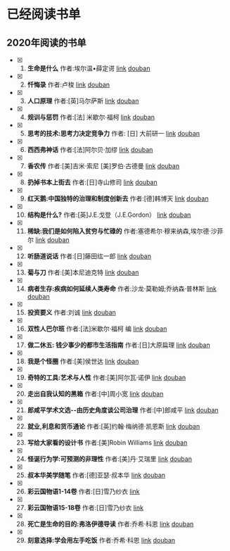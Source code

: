 # 已经阅读书单

## 2020年阅读的书单
- [x] 1. **生命是什么**  作者:埃尔温•薛定谔 [link](./book/2020/生命是什么.md) [douban](https://book.douban.com/subject/1317485/)
- [x] 2. **忏悔录**  作者:卢梭 [link](./book/2020/忏悔录.md) [douban](https://book.douban.com/subject/5437037/)
- [x] 3. **人口原理**  作者:[英]马尔萨斯 [link](./book/2020/人口原理.md) [douban](https://book.douban.com/subject/1274030/)
- [x] 4. **规训与惩罚**  作者:[法] 米歇尔·福柯 [link](./book/2020/规训与惩罚.md) [douban](https://book.douban.com/subject/1012307/)
- [x] 5. **思考的技术:思考力决定竞争力**  作者: [日] 大前研一 [link](./book/2020/思考的技术-思考力决定竞争力.md) [douban](https://book.douban.com/subject/5325852/)
- [x] 6. **西西弗神话**  作者:[法]阿尔贝·加缪 [link](./book/2020/西西弗神话.md) [douban](https://book.douban.com/subject/24257403/)
- [x] 7. **香农传**  作者:[美]吉米·索尼 [美]罗伯·古德曼 [link](./book/2020/香农传.md) [douban](https://book.douban.com/subject/30320103/)
- [x] 8. **扔掉书本上街去**  作者:[日]寺山修司 [link](./book/2020/扔掉书本上街去.md) [douban](https://book.douban.com/subject/27013392/)
- [x] 9. **红天鹅:中国独特的治理和制度创新去**  作者:[德]韩博天 [link](./book/2020/红天鹅-中国独特的治理和制度创新.md) [douban](https://book.douban.com/subject/30389731/)
- [x] 10. **结构是什么?**  作者:[英]J.E.戈登（J.E.Gordon） [link](./book/2020/红天鹅-结构是什么.md) [douban](https://book.douban.com/subject/34778204/)
- [x] 11. **稀缺:我们是如何陷入贫穷与忙碌的**  作者:塞德希尔·穆来纳森,埃尔德·沙菲尔 [link](./book/2020/稀缺-我们是如何陷入贫穷与忙碌的.md) [douban](https://book.douban.com/subject/26178426/)
- [x] 12. **听肠道说话**  作者:[日]藤田纮一郎 [link](./book/2020/听肠道说话.md) [douban](https://book.douban.com/subject/27111770/)
- [x] 13. **菊与刀**  作者:[美]本尼迪克特 [link](./book/2020/菊与刀.md) [douban](https://book.douban.com/subject/1022238/)
- [x] 14. **病者生存:疾病如何延续人类寿命**  作者:沙龙·莫勒姆;乔纳森·普林斯 [link](./book/2020/病者生存-疾病如何延续人类寿命.md) [douban](https://book.douban.com/subject/30219713/)
- [x] 15. **投资要义**  作者:刘诚 [link](./book/2020/投资要义.md) [douban](https://book.douban.com/subject/27173829/)
- [x] 16. **双性人巴尔班**  作者:[法]米歇尔·福柯 编 [link](./book/2020/投资要义.md) [douban](https://book.douban.com/subject/30422637/)
- [x] 17. **做二休五: 钱少事少的都市生活指南** 作者:[日]大原扁理  [link](./book/2020/做二休五-钱少事少的都市生活指南.md) [douban](https://book.douban.com/subject/30413046/)
- [x] 18. **我是个怪圈** 作者:[美]侯世达  [link](./book/2020/我是个怪圈.md) [douban](https://book.douban.com/subject/30335756/)
- [x] 19. **奇特的工具:艺术与人性** 作者:[美]阿尔瓦·诺伊  [link](./book/2020/奇特的工具-艺术与人性.md) [douban](https://book.douban.com/subject/35027985/)
- [x] 20. **走出自我认知的黑箱** 作者:[中]周小宽  [link](./book/2020/走出自我认知的黑箱.md) [douban](https://book.douban.com/subject/34997632/)
- [x] 21. **郎咸平学术文选\-\-由历史角度谈公司治理** 作者:[中]郎咸平 [link](./book/2020/郎咸平学术文选-由历史角度谈公司治理.md) [douban](https://book.douban.com/subject/2326487/)
- [x] 22. **就业,利息和货币通论** 作者:[英]约翰·梅纳德·凯恩斯  [link](./book/2020/就业利息和货币通论.md) [douban](https://book.douban.com/subject/1137246/)
- [x] 23. **写给大家看的设计书**  作者:[美]Robin Williams  [link](./book/2020/写给大家看的设计书.md) [douban](https://book.douban.com/subject/3323633/)
- [x] 24. **怪诞行为学:可预测的非理性** 作者:[美]丹·艾瑞里  [link](./book/2020/怪诞行为学-可预测的非理性.md) [douban](https://book.douban.com/subject/4929844/)
- [x] 25. **叔本华美学随笔** 作者:[德]亚瑟·叔本华  [link](./book/2020/叔本华美学随笔.md) [douban](https://book.douban.com/subject/3463292/)
- [x] 26. **彩云国物语1-14卷** 作者:[日]雪乃纱衣 [link](./book/2020/彩云国物语.md)
- [x] 27. **彩云国物语15-18卷** 作者:[日]雪乃纱衣 [link](./book/2020/彩云国物语2.md)
- [x] 28. **死亡是生命的目的:弗洛伊德导读** 作者:乔希·科恩 [link](./book/2020/死亡是生命的目的-弗洛伊德导读.md) [douban](https://book.douban.com/subject/26936525/)
- [x] 29. **刻意选择:学会用左手吃饭** 作者:乔希·科恩 [link](./book/2020/刻意选择-学会用左手吃饭.md) [douban](https://book.douban.com/subject/30376774/)
